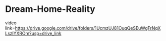 # Dream-Home-Reality


video link=https://drive.google.com/drive/folders/1UcmzUJ81OuqQeSEuWgFrNqXLszIYXROm?usp=drive_link
